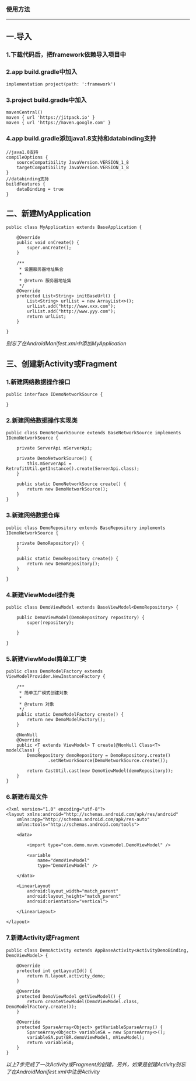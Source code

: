 ﻿### 使用方法
-----------------
## 一.导入
### 1.下载代码后，把framework依赖导入项目中
### 2.app build.gradle中加入 
```
implementation project(path: ':framework')
```
### 3.project build.gradle中加入 
```
mavenCentral()
maven { url 'https://jitpack.io' }
maven { url 'https://maven.google.com' }
```
### 4.app build.gradle添加java1.8支持和databinding支持
```
//java1.8支持
compileOptions {
    sourceCompatibility JavaVersion.VERSION_1_8
    targetCompatibility JavaVersion.VERSION_1_8
}
//databinding支持
buildFeatures {
    dataBinding = true
}
```
## 二、新建MyApplication
```
public class MyApplication extends BaseApplication {

    @Override
    public void onCreate() {
        super.onCreate();
    }

    /**
     * 设置服务器地址集合
     *
     * @return 服务器地址集
     */
    @Override
    protected List<String> initBaseUrl() {
        List<String> urlList = new ArrayList<>();
        urlList.add("http://www.xxx.com");
        urlList.add("http://www.yyy.com");
        return urlList;
    }

}
```
*别忘了在AndroidManifest.xml中添加MyApplication*
## 三、创建新Activity或Fragment
### 1.新建网络数据操作接口
```
public interface IDemoNetworkSource {

}
```
### 2.新建网络数据操作实现类
```
public class DemoNetworkSource extends BaseNetworkSource implements IDemoNetworkSource {

    private ServerApi mServerApi;

    private DemoNetworkSource() {
        this.mServerApi = RetrofitUtil.getInstance().create(ServerApi.class);
    }

    public static DemoNetworkSource create() {
        return new DemoNetworkSource();
    }
}
```
### 3.新建网络数据仓库
```
public class DemoRepository extends BaseRepository implements IDemoNetworkSource {

    private DemoRepository() {
    }

    public static DemoRepository create() {
        return new DemoRepository();
    }

}
```
### 4.新建ViewModel操作类
```
public class DemoViewModel extends BaseViewModel<DemoRepository> {

    public DemoViewModel(DemoRepository repository) {
        super(repository);

    }

}
```
### 5.新建ViewModel简单工厂类
```
public class DemoModelFactory extends ViewModelProvider.NewInstanceFactory {

    /**
     * 简单工厂模式创建对象
     *
     * @return 对象
     */
    public static DemoModelFactory create() {
        return new DemoModelFactory();
    }

    @NonNull
    @Override
    public <T extends ViewModel> T create(@NonNull Class<T> modelClass) {
        DemoRepository demoRepository = DemoRepository.create()
                .setNetworkSource(DemoNetworkSource.create());

        return CastUtil.cast(new DemoViewModel(demoRepository));
    }
}
```
### 6.新建布局文件
```
<?xml version="1.0" encoding="utf-8"?>
<layout xmlns:android="http://schemas.android.com/apk/res/android"
    xmlns:app="http://schemas.android.com/apk/res-auto"
    xmlns:tools="http://schemas.android.com/tools">

    <data>

        <import type="com.demo.mvvm.viewmodel.DemoViewModel" />

        <variable
            name="demoViewModel"
            type="DemoViewModel" />

    </data>

    <LinearLayout
        android:layout_width="match_parent"
        android:layout_height="match_parent"
        android:orientation="vertical">

    </LinearLayout>

</layout>
```
### 7.新建Activity或Fragment
```
public class DemoActivity extends AppBaseActivity<ActivityDemoBinding, DemoViewModel> {

    @Override
    protected int getLayoutId() {
        return R.layout.activity_demo;
    }

    @Override
    protected DemoViewModel getViewModel() {
        return createViewModel(DemoViewModel.class, DemoModelFactory.create());
    }

    @Override
    protected SparseArray<Object> getVariableSparseArray() {
        SparseArray<Object> variableSA = new SparseArray<>();
        variableSA.put(BR.demoViewModel, mViewModel);
        return variableSA;
    }
}
```
*以上7步完成了一次Activity或Fragment的创建，另外，如果是创建Activity别忘了在AndroidManifest.xml中注册Activity*
